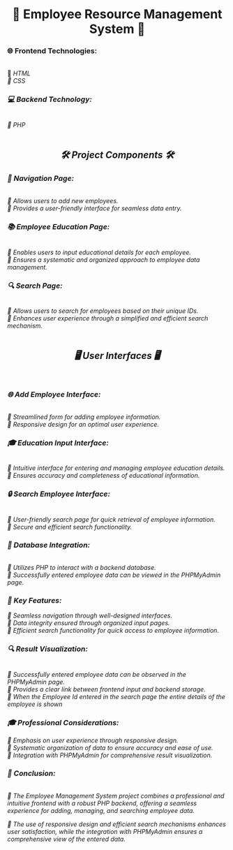 <h1 align="center">💼 Employee Resource Management System 💼</h1>

<h3>🌐 Frontend Technologies:</h3><br>
🧸 <i/>HTML<br>
🧸 <i/>CSS<br>

<h3>💻 Backend Technology:</h3><br>
🧸 <i/>PHP<br><br>

<h2 align="center">🛠️ Project Components 🛠️</h2>

<h3>🚀 Navigation Page:</h3><br>
🧸 <i/>Allows users to add new employees.<br>
🧸 <i/>Provides a user-friendly interface for seamless data entry.<br>

<h3>📚 Employee Education Page:</h3><br>
🧸 <i/>Enables users to input educational details for each employee.<br>
🧸 <i/>Ensures a systematic and organized approach to employee data management.<br>

<h3>🔍 Search Page:</h3><br>
🧸 <i/>Allows users to search for employees based on their unique IDs.<br>
🧸 <i/>Enhances user experience through a simplified and efficient search mechanism.<br> <br>

<h2 align = "center">🖥️ User Interfaces 🖥️</h2><br>

<h3>🌐 Add Employee Interface:</h3><br>
🧸 <i/>Streamlined form for adding employee information.<br>
🧸 <i/>Responsive design for an optimal user experience.<br>

<h3>🎓 Education Input Interface:</h3><br>
🧸 <i/>Intuitive interface for entering and managing employee education details.<br>
🧸 <i/>Ensures accuracy and completeness of educational information.<br>

<h3>🔒 Search Employee Interface:</h3><br>
🧸 <i/>User-friendly search page for quick retrieval of employee information.<br>
🧸 <i/>Secure and efficient search functionality.<br>

<h3>💽 Database Integration:</h3><br>
🧸 <i/>Utilizes PHP to interact with a backend database.<br>
🧸 <i/>Successfully entered employee data can be viewed in the PHPMyAdmin page.<br>

<h3>🚀 Key Features:</h3>
🧸 <i/>Seamless navigation through well-designed interfaces.<br>
🧸 <i/>Data integrity ensured through organized input pages.<br>
🧸 <i/>Efficient search functionality for quick access to employee information.<br>

<h3>🔍 Result Visualization:</h3><br>
🧸 <i/>Successfully entered employee data can be observed in the PHPMyAdmin page.<br>
🧸 <i/>Provides a clear link between frontend input and backend storage.<br>
🧸 <i/>When the Employee Id entered in the search page the entire details of the employee is shown

<h3>🎓 Professional Considerations:</h3>
🧸 <i/>Emphasis on user experience through responsive design.<br>
🧸 <i/>Systematic organization of data to ensure accuracy and ease of use.<br>
🧸 <i/>Integration with PHPMyAdmin for comprehensive result visualization.<br>

<h3>🌟 Conclusion:</h3><br>
🧸 <i/>The Employee Management System project combines a professional and intuitive frontend with a robust PHP backend, offering a seamless experience for adding, managing, and searching employee data.<br>

🧸 <i/>The use of responsive design and efficient search mechanisms enhances user satisfaction, while the integration with PHPMyAdmin ensures a comprehensive view of the entered data.





